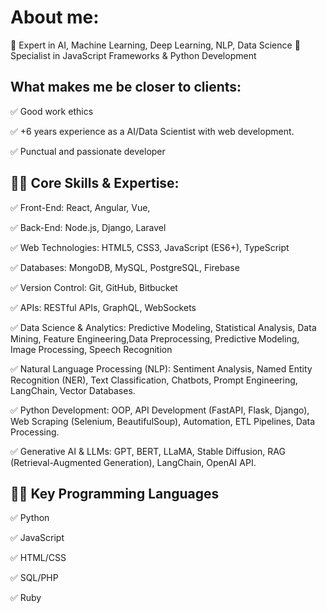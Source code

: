 # About me:
🚀 Expert in AI, Machine Learning, Deep Learning, NLP, Data Science
🚀 Specialist in JavaScript Frameworks & Python Development

## What makes me be closer to clients:
✅ Good work ethics

✅ +6 years experience as a AI/Data Scientist with web development.

✅ Punctual and passionate developer

## 🚀🚀 Core Skills & Expertise:
✅ Front-End: React, Angular, Vue,

✅ Back-End: Node.js, Django, Laravel

✅ Web Technologies: HTML5, CSS3, JavaScript (ES6+), TypeScript

✅ Databases: MongoDB, MySQL, PostgreSQL, Firebase

✅ Version Control: Git, GitHub, Bitbucket

✅ APIs: RESTful APIs, GraphQL, WebSockets

✅ Data Science & Analytics: Predictive Modeling, Statistical Analysis, Data Mining, Feature Engineering,Data Preprocessing, Predictive Modeling, Image Processing, Speech Recognition

✅ Natural Language Processing (NLP): Sentiment Analysis, Named Entity Recognition (NER), Text Classification, Chatbots, Prompt Engineering, LangChain, Vector Databases.

✅ Python Development: OOP, API Development (FastAPI, Flask, Django), Web Scraping (Selenium, BeautifulSoup), Automation, ETL Pipelines, Data Processing.

✅ Generative AI & LLMs: GPT, BERT, LLaMA, Stable Diffusion, RAG (Retrieval-Augmented Generation), LangChain, OpenAI API.

## 🚀🚀 Key Programming Languages
✅ Python

✅ JavaScript

✅ HTML/CSS

✅ SQL/PHP

✅ Ruby